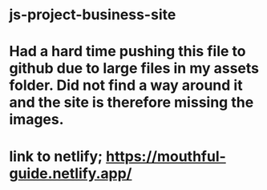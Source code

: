 # js-project-business-site
# Had a hard time pushing this file to github due to large files in my assets folder. Did not find a way around it and the site is therefore missing the images. 
# link to netlify; https://mouthful-guide.netlify.app/
